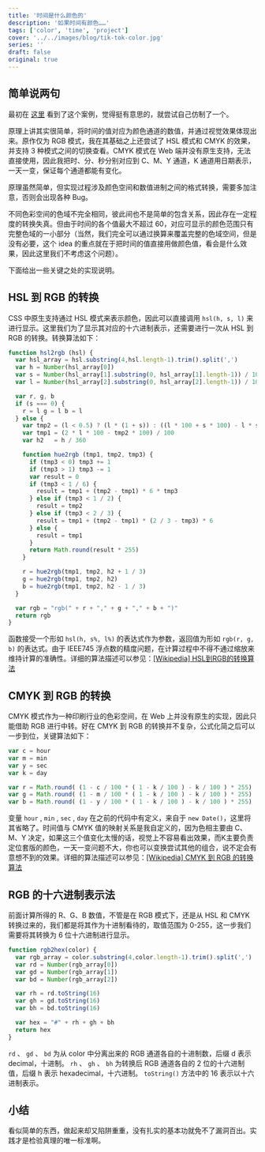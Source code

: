 ```yaml
---
title: '时间是什么颜色的'
description: '如果时间有颜色……'
tags: ['color', 'time', 'project']
cover: '../../images/blog/tik-tok-color.jpg'
series: ''
draft: false
original: true
---
```


## 简单说两句

最初在 <a target='_blank' href='http://whatcolourisit.scn9a.org/'>这里</a> 看到了这个案例，觉得挺有意思的，就尝试自己仿制了一个。

原理上讲其实很简单，将时间的值对应为颜色通道的数值，并通过视觉效果体现出来。原作仅为 RGB 模式，我在其基础之上还尝试了 HSL 模式和 CMYK 的效果，并支持 3 种模式之间的切换查看。CMYK 模式在 Web 端并没有原生支持，无法直接使用，因此我把时、分、秒分别对应到 C、M、Y 通道，K 通道用日期表示，一天一变，保证每个通道都能有变化。

原理虽然简单，但实现过程涉及颜色空间和数值进制之间的格式转换，需要多加注意，否则会出现各种 Bug。

不同色彩空间的色域不完全相同，彼此间也不是简单的包含关系，因此存在一定程度的转换失真。但由于时间的各个值最大不超过 60，对应可显示的颜色范围只有完整色域的一小部分（当然，我们完全可以通过换算来覆盖完整的色域空间，但是没有必要，这个 idea 的重点就在于把时间的值直接用做颜色值，看会是什么效果，因此这里我们不考虑这个问题）。

下面给出一些关键之处的实现说明。

## HSL 到 RGB 的转换

CSS 中原生支持通过 HSL 模式来表示颜色，因此可以直接调用 `hsl(h, s, l)` 来进行显示。这里我们为了显示其对应的十六进制表示，还需要进行一次从 HSL 到 RGB 的转换。转换算法如下：

```js
function hsl2rgb (hsl) {
  var hsl_array = hsl.substring(4,hsl.length-1).trim().split(',')
  var h = Number(hsl_array[0])
  var s = Number(hsl_array[1].substring(0, hsl_array[1].length-1)) / 100
  var l = Number(hsl_array[2].substring(0, hsl_array[2].length-1)) / 100

  var r, g, b
  if (s === 0) {
    r = l g = l b = l
  } else {
    var tmp2 = (l < 0.5) ? (l * (1 + s)) : ((l * 100 + s * 100) - l * s * 100) / 100
    var tmp1 = (2 * l * 100 - tmp2 * 100) / 100
    var h2   = h / 360

    function hue2rgb (tmp1, tmp2, tmp3) {
      if (tmp3 < 0) tmp3 += 1
      if (tmp3 > 1) tmp3 -= 1
      var result = 0
      if (tmp3 < 1 / 6) {
        result = tmp1 + (tmp2 - tmp1) * 6 * tmp3
      } else if (tmp3 < 1 / 2) {
        result = tmp2
      } else if (tmp3 < 2 / 3) {
        result = tmp1 + (tmp2 - tmp1) * (2 / 3 - tmp3) * 6
      } else {
        result = tmp1
      }
      return Math.round(result * 255)
    }

    r = hue2rgb(tmp1, tmp2, h2 + 1 / 3)
    g = hue2rgb(tmp1, tmp2, h2)
    b = hue2rgb(tmp1, tmp2, h2 - 1 / 3)
  }

  var rgb = "rgb(" + r + "," + g + "," + b + ")"
  return rgb
}
```

函数接受一个形如 `hsl(h, s%, l%)` 的表达式作为参数，返回值为形如 `rgb(r, g, b)` 的表达式。由于 IEEE745 浮点数的精度问题，在计算过程中不得不通过缩放来维持计算的准确性。详细的算法描述可以参见：<a target='_blank' href='http://zh.wikipedia.org/wiki/HSL%E5%92%8CHSV%E8%89%B2%E5%BD%A9%E7%A9%BA%E9%97%B4'>[Wikipedia] HSL到RGB的转换算法</a>

## CMYK 到 RGB 的转换

CMYK 模式作为一种印刷行业的色彩空间，在 Web 上并没有原生的实现，因此只能借助 RGB 进行中转。好在 CMYK 到 RGB 的转换并不复杂，公式化简之后可以一步到位，关键算法如下：

```js
var c = hour
var m = min
var y = sec
var k = day

var r = Math.round( (1 - c / 100 * ( 1 - k / 100 ) - k / 100 ) * 255)
var g = Math.round( (1 - m / 100 * ( 1 - k / 100 ) - k / 100 ) * 255)
var b = Math.round( (1 - y / 100 * ( 1 - k / 100 ) - k / 100 ) * 255)
```

变量 `hour` ,  `min` ,  `sec` ,  `day` 在之前的代码中有定义，来自于 `new Date()`，这里将其省略了。时间值与 CMYK 值的映射关系是我自定义的，因为色相主要由 C、M、Y 决定，如果这三个值变化太慢的话，视觉上不容易看出效果，而K主要负责定位套版的颜色，一天一变问题不大，你也可以变换尝试其他的组合，说不定会有意想不到的效果。详细的算法描述可以参见：<a href="http://zh.wikipedia.org/wiki/%E5%8D%B0%E5%88%B7%E5%9B%9B%E5%88%86%E8%89%B2%E6%A8%A1%E5%BC%8F" target="_blank">[Wikipedia] CMYK 到 RGB 的转换算法</a>

## RGB 的十六进制表示法

前面计算所得的 R、G、B 数值，不管是在 RGB 模式下，还是从 HSL 和 CMYK 转换过来的，我们都是将其作为十进制看待的，取值范围为 0-255，这一步我们需要将其转换为 6 位十六进制进行显示。

```js
function rgb2hex(color) {
  var rgb_array = color.substring(4,color.length-1).trim().split(',')
  var rd = Number(rgb_array[0])
  var gd = Number(rgb_array[1])
  var bd = Number(rgb_array[2])

  var rh = rd.toString(16)
  var gh = gd.toString(16)
  var bh = bd.toString(16)

  var hex = "#" + rh + gh + bh
  return hex
}
```

 `rd` 、 `gd` 、 `bd` 为从 color 中分离出来的 RGB 通道各自的十进制数，后缀 d 表示 decimal，十进制。 `rh` 、 `gh` 、 `bh` 为转换后 RGB 通道各自的 2 位的十六进制值，后缀 h 表示 hexadecimal，十六进制。 `toString()` 方法中的 16 表示以十六进制表示。

## 小结

看似简单的东西，做起来却又陷阱重重，没有扎实的基本功就免不了漏洞百出。实践才是检验真理的唯一标准啊。